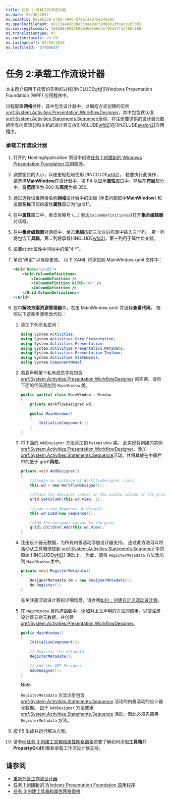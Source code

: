 ```yaml
---
title: 任务 2:承载工作流设计器
ms.date: 03/30/2017
ms.assetid: 0a29b138-270d-4846-b78e-2b875e34e501
ms.openlocfilehash: e02134408b38e5c9aee9c59d86b1dfce032653d1
ms.sourcegitcommit: 160a88c8087b0e63606e6e35f9bd57fa5f69c168
ms.translationtype: MT
ms.contentlocale: zh-CN
ms.lasthandoff: 03/09/2019
ms.locfileid: "57708634"
---
```

# <a name="task-2-host-the-workflow-designer"></a>任务 2:承载工作流设计器
本主题介绍用于托管的实例的过程[!INCLUDE[wfd1](../../../includes/wfd1-md.md)]Windows Presentation Foundation (WPF) 应用程序中。  
  
 过程配置**网格**控件，其中包含设计器中，以编程方式创建的实例<xref:System.Activities.Presentation.WorkflowDesigner>，其中包含默认值<xref:System.Activities.Statements.Sequence>活动，将注册要提供的设计器元数据所有内置活动和主机的设计器支持[!INCLUDE[wfd2](../../../includes/wfd2-md.md)]在[!INCLUDE[avalon2](../../../includes/avalon2-md.md)]应用程序。  
  
### <a name="to-host-the-workflow-designer"></a>承载工作流设计器  
  
1.  打开的 HostingApplication 项目中创建[任务 1:创建新的 Windows Presentation Foundation 应用程序](task-1-create-a-new-wpf-app.md)。  
  
2.  调整窗口的大小，以便更轻松地使用 [!INCLUDE[wfd2](../../../includes/wfd2-md.md)]。 若要执行此操作，请选择**MainWindow**在设计器中，按 F4 以显示**属性**窗口中，然后在**布局**部分中，将**宽度**值为 600 和**高度**为值 350。  
  
3.  通过选择设置网格名称**网格**设计器中的面板 (单击内部框中**MainWindow**) 和设置**名称**顶部的属性**属性**窗口为"grid1"。  
  
4.  在中**属性**窗口中，单击省略号 (**...**) 旁边`ColumnDefinitions`以打开**集合编辑器**对话框。  
  
5.  在中**集合编辑器**对话框中，单击**添加**按钮三次以向布局中插入三个列。 第一列将包含**工具箱**，第二列将承载[!INCLUDE[wfd2](../../../includes/wfd2-md.md)]，第三列用于属性检查器。  
  
6.  设置`Width`属性中间栏中的值"4 *"。  
  
7.  单击“确定”  以保存更改。 以下 XAML 将添加到 MainWindow.xaml 文件中：  
  
    ```xml  
    <Grid Name="grid1">  
        <Grid.ColumnDefinitions>  
            <ColumnDefinition />  
            <ColumnDefinition Width="4*" />  
            <ColumnDefinition />  
        </Grid.ColumnDefinitions>  
    </Grid>  
    ```  
  
8.  在中**解决方案资源管理器**中，右击 MainWindow.xaml 并选择**查看代码**。 按照以下这些步骤修改代码：  
  
    1.  添加下列命名空间：  
  
        ```csharp  
        using System.Activities;  
        using System.Activities.Core.Presentation;  
        using System.Activities.Presentation;  
        using System.Activities.Presentation.Metadata;  
        using System.Activities.Presentation.Toolbox;  
        using System.Activities.Statements;  
        using System.ComponentModel;  
        ```  
  
    2.  若要声明某个私有成员字段包含 <xref:System.Activities.Presentation.WorkflowDesigner> 的实例，请将下面的代码添加到 `MainWindow` 类。  
  
        ```csharp  
        public partial class MainWindow : Window  
        {  
            private WorkflowDesigner wd;  
  
            public MainWindow()  
            {  
                InitializeComponent();  
            }  
        }  
        ```  
  
    3.  将下面的 `AddDesigner` 方法添加到 `MainWindow` 类。 此实现将创建的实例<xref:System.Activities.Presentation.WorkflowDesigner>，添加<xref:System.Activities.Statements.Sequence>活动，并将其放在中间栏中的置于 grid1**网格**。  
  
        ```csharp  
        private void AddDesigner()  
        {  
            //Create an instance of WorkflowDesigner class.  
            this.wd = new WorkflowDesigner();  
  
            //Place the designer canvas in the middle column of the grid.  
            Grid.SetColumn(this.wd.View, 1);  
  
            //Load a new Sequence as default.  
            this.wd.Load(new Sequence());  
  
            //Add the designer canvas to the grid.  
            grid1.Children.Add(this.wd.View);  
        }  
        ```  
  
    4.  注册设计器元数据，为所有内置活动添加设计器支持。 通过此方法可以将活动从工具箱拖放到 <xref:System.Activities.Statements.Sequence> 中的原始 [!INCLUDE[wfd2](../../../includes/wfd2-md.md)] 活动上。 为此，请将 `RegisterMetadata` 方法添加到 `MainWindow` 类中。  
  
        ```csharp  
        private void RegisterMetadata()  
        {               
            DesignerMetadata dm = new DesignerMetadata();  
            dm.Register();  
        }  
        ```  
  
         有关注册活动设计器的详细信息，请参阅[如何：创建自定义活动设计器](how-to-create-a-custom-activity-designer.md)。  
  
    5.  在 `MainWindow` 类构造函数中，添加对上文声明的方法的调用，以便注册设计器支持元数据，并创建 <xref:System.Activities.Presentation.WorkflowDesigner>。  
  
        ```csharp  
        public MainWindow()  
        {  
            InitializeComponent();  
  
            // Register the metadata  
            RegisterMetadata();  
  
            // Add the WFF Designer  
            AddDesigner();  
        }  
        ```  
  
        > [!NOTE]
        >  `RegisterMetadata` 方法注册包含 <xref:System.Activities.Statements.Sequence> 活动的内置活动的设计器元数据。 由于 `AddDesigner` 方法使用 <xref:System.Activities.Statements.Sequence> 活动，因此必须先调用 `RegisterMetadata` 方法。  
  
9. 按 F5 生成并运行解决方案。  
  
10. 请参阅[任务 3:创建工具箱和属性网格窗格](task-3-create-the-toolbox-and-propertygrid-panes.md)若要了解如何添加**工具箱**并**PropertyGrid**到重新承载工作流设计器支持。  
  
## <a name="see-also"></a>请参阅
- [重新托管工作流设计器](rehosting-the-workflow-designer.md)
- [任务 1:创建新的 Windows Presentation Foundation 应用程序](task-1-create-a-new-wpf-app.md)
- [任务 3:创建工具箱和属性网格窗格](task-3-create-the-toolbox-and-propertygrid-panes.md)
